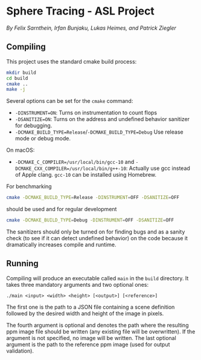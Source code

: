 # Sphere Tracing - ASL Project

*By Felix Sarnthein, Irfan Bunjaku, Lukas Heimes, and Patrick Ziegler*

## Compiling

This project uses the standard cmake build process:

```bash
mkdir build
cd build
cmake ..
make -j
```

Several options can be set for the `cmake` command:

* `-DINSTRUMENT=ON`: Turns on instrumentation to count flops
* `-DSANITIZE=ON`: Turns on the address and undefined behavior sanitizer for debugging.
* `-DCMAKE_BUILD_TYPE=Release`/`-DCMAKE_BUILD_TYPE=Debug` Use release mode or debug mode.

On macOS:
* `-DCMAKE_C_COMPILER=/usr/local/bin/gcc-10` and `-DCMAKE_CXX_COMPILER=/usr/local/bin/g++-10`: Actually use gcc instead of Apple clang. `gcc-10` can be installed using Homebrew.

For benchmarking 

```bash
cmake -DCMAKE_BUILD_TYPE=Release -DINSTRUMENT=OFF -DSANITIZE=OFF
```

should be used and for regular development

```bash
cmake -DCMAKE_BUILD_TYPE=Debug -DINSTRUMENT=OFF -DSANITIZE=OFF
```

The sanitizers should only be turned on for finding bugs and as a sanity check
(to see if it can detect undefined behavior) on the code because it
dramatically increases compile and runtime.

## Running

Compiling will produce an executable called `main` in the `build` directory.
It takes three mandatory arguments and two optional ones:

```
./main <input> <width> <height> [<output>] [<reference>]
```

The first one is the path to a JSON file containing a scene definition followed
by the desired width and height of the image in pixels.

The fourth argument is optional and denotes the path where the resulting ppm
image file should be written (any existing file will be overwritten). If the
argument is not specified, no image will be written.
The last optional argument is the path to the reference ppm image (used for
output validation).
